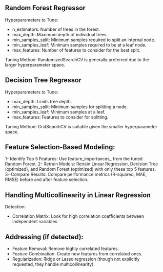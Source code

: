 ## Random Forest Regressor 

 Hyperparameters to Tune:
- n_estimators: Number of trees in the forest.
- max_depth: Maximum depth of individual trees.
- min_samples_split: Minimum samples required to split an internal node.
- min_samples_leaf: Minimum samples required to be at a leaf node.
- max_features: Number of features to consider for the best split.

Tuning Method: RandomizedSearchCV is generally preferred due to the larger hyperparameter space.

## Decision Tree Regressor

 Hyperparameters to Tune:

- max_depth: Limits tree depth.
- min_samples_split: Minimum samples for splitting a node.
- min_samples_leaf: Minimum samples at a leaf.
- max_features: Features to consider for splitting.

Tuning Method: GridSearchCV is suitable given the smaller hyperparameter space.

## Feature Selection-Based Modeling:

1- Identify Top 5 Features: Use feature_importances_ from the tuned Random Forest.
2- Retrain Models: Retrain Linear Regression, Decision Tree (optimized), and Random Forest (optimized) with only these top 5 features.
3- Compare Results: Compare performance metrics (R-squared, MAE, RMSE) before and after feature selection.

 ## Handling Multicollinearity in Linear Regression 

  Detection:
 - Correlation Matrix: Look for high correlation coefficients between independent variables.

## Addressing (if detected):
- Feature Removal: Remove highly correlated features.
- Feature Combination: Create new features from correlated ones.
- Regularization: Ridge or Lasso regression (though not explicitly requested, they handle multicollinearity).
 

